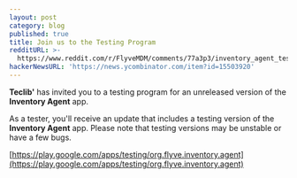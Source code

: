 ```yaml
---
layout: post
category: blog
published: true
title: Join us to the Testing Program
redditURL: >-
  https://www.reddit.com/r/FlyveMDM/comments/77a3p3/inventory_agent_testing_program/?ref=share&ref_source=link
hackerNewsURL: 'https://news.ycombinator.com/item?id=15503920'
---
```

**Teclib'** has invited you to a testing program for an unreleased version of the **Inventory Agent** app.

As a tester, you'll receive an update that includes a testing version of the **Inventory Agent** app. Please note that testing versions may be unstable or have a few bugs.

[https://play.google.com/apps/testing/org.flyve.inventory.agent](https://play.google.com/apps/testing/org.flyve.inventory.agent)
